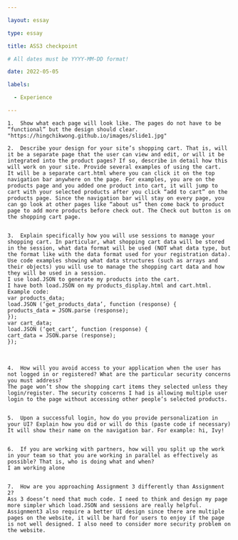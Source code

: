 ```yaml
---

layout: essay

type: essay

title: ASS3 checkpoint

# All dates must be YYYY-MM-DD format!

date: 2022-05-05

labels:

  - Experience

---
```

	
	1.	Show what each page will look like. The pages do not have to be “functional” but the design should clear.  
	"https://hingchikwong.github.io/images/slide1.jpg"

	2.	Describe your design for your site’s shopping cart. That is, will it be a separate page that the user can view and edit, or will it be integrated into the product pages? If so, describe in detail how this will work on your site. Provide several examples of using the cart.
	It will be a separate cart.html where you can click it on the top navigation bar anywhere on the page. For examples, you are on the products page and you added one product into cart, it will jump to cart with your selected products after you click “add to cart” on the products page. Since the navigation bar will stay on every page, you can go look at other pages like “about us” then come back to product page to add more products before check out. The Check out button is on the shopping cart page.


	3.	Explain specifically how you will use sessions to manage your shopping cart. In particular, what shopping cart data will be stored in the session, what data format will be used (NOT what data type, but the format like with the data format used for your registration data). Use code examples showing what data structures (such as arrays and their objects) you will use to manage the shopping cart data and how they will be used in a session.
	I use load.JSON to generate my products into the cart. 
	I have both load.JSON on my products_display.html and cart.html.
	Example code:
	var products_data;
	load.JSON (‘get_products_data’, function (response) {
	products_data = JSON.parse (response);
	});
	var cart_data;
	load.JSON (‘get_cart’, function (response) {
	cart_data = JSON.parse (response);
	});
 

	4.	How will you avoid access to your application when the user has not logged in or registered? What are the particular security concerns you must address?
	The page won’t show the shopping cart items they selected unless they login/register. The security concerns I had is allowing multiple user login to the page without accessing other people’s selected products.


	5.	Upon a successful login, how do you provide personalization in your UI? Explain how you did or will do this (paste code if necessary)
	It will show their name on the navigation bar. For example: hi, Ivy!


	6.	If you are working with partners, how will you split up the work in your team so that you are working in parallel as effectively as possible? That is, who is doing what and when?
	I am working alone


	7.	How are you approaching Assignment 3 differently than Assignment 2?
	Ass 3 doesn’t need that much code. I need to think and design my page more simpler which load.JSON and sessions are really helpful. Assignment3 also require a better UI design since there are multiple pages on the website, it will be hard for users to enjoy if the page is not well designed. I also need to consider more security problem on the website.
